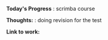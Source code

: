 **Today's Progress** : scrimba course

**Thoughts:** : doing revision for the test

**Link to work:** 


